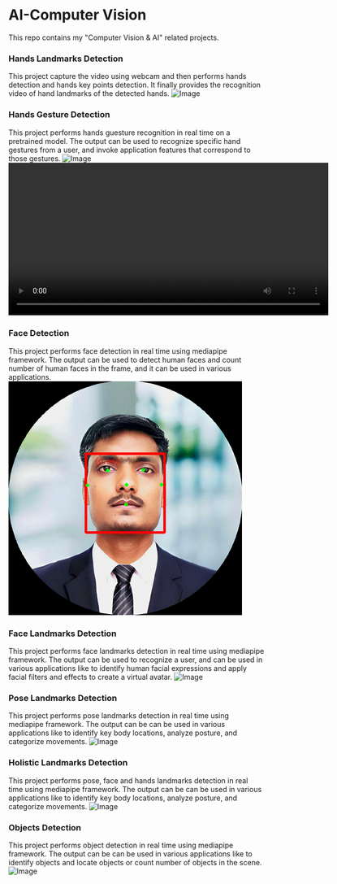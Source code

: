 # AI-Computer Vision
This repo contains my "Computer Vision &amp; AI" related projects.

### Hands Landmarks Detection
This project capture the video using webcam and then performs hands detection and hands key points detection. It finally provides the recognition video of hand landmarks of the detected hands.
<img src="" alt="Image" width=""/>

### Hands Gesture Detection
This project performs hands guesture recognition in real time on a pretrained model. The output can be used to recognize specific hand gestures from a user, and invoke application features that correspond to those gestures.
<img src="" alt="Image" width=""/>
<video width="630" height="300" src="https://github.com/SahilKumar777/AI-Computer-Vision/blob/main/Hands_Gestures_Recognition/8Hand_Guestures_Recognition/OutputVideo.webm" controls></video>

### Face Detection
This project performs face detection in real time using mediapipe framework. The output can be used to detect human faces and count number of human faces in the frame, and it can be used in various applications.
<img src="https://github.com/SahilKumar777/AI-Computer-Vision/blob/main/Face_Recognition/Face_Detection/SahilKumarPic_Outout.png" alt="Image" width=""/>

### Face Landmarks Detection
This project performs face landmarks detection in real time using mediapipe framework. The output can be used to recognize a user, and can be used in various applications like to identify human facial expressions and apply facial filters and effects to create a virtual avatar.
<img src="" alt="Image" width=""/>

### Pose Landmarks Detection
This project performs pose landmarks detection in real time using mediapipe framework. The output can be can be used in various applications like to identify key body locations, analyze posture, and categorize movements.
<img src="" alt="Image" width=""/>

### Holistic Landmarks Detection
This project performs pose, face and hands landmarks detection in real time using mediapipe framework. The output can be can be used in various applications like to identify key body locations, analyze posture, and categorize movements.
<img src="" alt="Image" width=""/>

### Objects Detection
This project performs object detection in real time using mediapipe framework. The output can be can be used in various applications like to identify objects and locate objects or count number of objects in the scene.
<img src="" alt="Image" width=""/>
